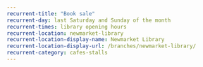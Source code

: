 ```yaml
---
recurrent-title: "Book sale"
recurrent-day: last Saturday and Sunday of the month
recurrent-times: library opening hours
recurrent-location: newmarket-library
recurrent-location-display-name: Newmarket Library
recurrent-location-display-url: /branches/newmarket-library/
recurrent-category: cafes-stalls
---
```

